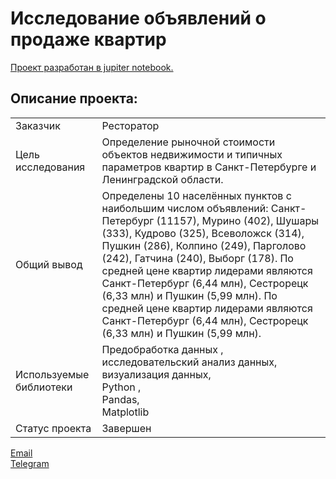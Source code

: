 # Исследование объявлений о продаже квартир

[Проект разработан в jupiter notebook.](https://github.com/data-analyst-mr/yandex-projects/blob/main/flats/flats.ipynb)<br/>

## Описание проекта:
|   |  |
|---------------|-------------------|
|Заказчик | Ресторатор|
|Цель исследования| Определение рыночной стоимости объектов недвижимости и типичных параметров квартир в Санкт-Петербурге и Ленинградской области.|
|Общий вывод|Определены 10 населённых пунктов с наибольшим числом объявлений: Санкт-Петербург (11157), Мурино (402), Шушары (333), Кудрово (325), Всеволожск (314), Пушкин (286), Колпино (249), Парголово (242), Гатчина (240), Выборг (178). По средней цене квартир лидерами являются Санкт-Петербург (6,44 млн), Сестрорецк (6,33 млн) и Пушкин (5,99 млн). По средней цене квартир лидерами являются Санкт-Петербург (6,44 млн), Сестрорецк (6,33 млн) и Пушкин (5,99 млн).|
|Используемые библиотеки|Предобработка данных ,<br/> исследовательский анализ данных,<br/> визуализация данных,<br/>Python ,<br/>Pandas,<br/> Matplotlib|
|Статус проекта| Завершен|


[Email](mailto:bond_1982@bk.ru)<br/>
[Telegram](https://t.me/mshestakov1982)


